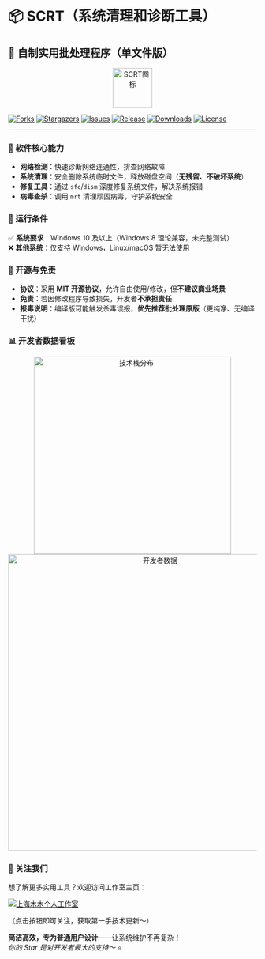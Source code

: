 # 📦 SCRT（系统清理和诊断工具）  
## 🚀 自制实用批处理程序（单文件版）  

<div align="center">  
  <img src="icon.ico" alt="SCRT图标" width="80" height="80">  
</div>  

[![Forks](https://img.shields.io/github/forks/small-lin-jam/SCRT.svg?style=for-the-badge)](https://github.com/small-lin-jam/SCRT/network/members)
[![Stargazers](https://img.shields.io/github/stars/small-lin-jam/SCRT.svg?style=for-the-badge)](https://github.com/small-lin-jam/SCRT/stargazers)
[![Issues](https://img.shields.io/github/issues/small-lin-jam/SCRT.svg?style=for-the-badge)](https://github.com/small-lin-jam/SCRT/issues)
[![Release](https://img.shields.io/github/v/release/small-lin-jam/SCRT?style=for-the-badge)](https://github.com/small-lin-jam/SCRT/releases/latest)
[![Downloads](https://img.shields.io/github/downloads/small-lin-jam/SCRT/total?style=for-the-badge)](https://github.com/small-lin-jam/SCRT/releases/latest)
[![License](https://img.shields.io/github/license/small-lin-jam/SCRT?style=for-the-badge&color=9370db)](https://github.com/small-lin-jam/SCRT/blob/main/LICENSE)  


---  

### 🌟 软件核心能力  
- **网络检测**：快速诊断网络连通性，排查网络故障  
- **系统清理**：安全删除系统临时文件，释放磁盘空间（**无残留、不破坏系统**）  
- **修复工具**：通过 `sfc`/`dism` 深度修复系统文件，解决系统报错  
- **病毒查杀**：调用 `mrt` 清理顽固病毒，守护系统安全  


### 🔗 运行条件  
✅ **系统要求**：Windows 10 及以上（Windows 8 理论兼容，未完整测试）  
❌ **其他系统**：仅支持 Windows，Linux/macOS 暂无法使用  


### 📝 开源与免责  
- **协议**：采用 **MIT 开源协议**，允许自由使用/修改，但**不建议商业场景**  
- **免责**：若因修改程序导致损失，开发者**不承担责任**  
- **报毒说明**：编译版可能触发杀毒误报，**优先推荐批处理原版**（更纯净、无编译干扰）  


### 📊 开发者数据看板  
<div align="center">  
  <img src="https://github-readme-stats.vercel.app/api/top-langs/?username=small-lin-jam&layout=pie&theme=tokyonight" alt="技术栈分布" width="400">  
  <br>  
  <img src="https://github-readme-stats.vercel.app/api?username=small-lin-jam&show_icons=true&theme=tokyonight&locale=cn" alt="开发者数据" width="600">  
</div>  


### 🙏 关注我们  
想了解更多实用工具？欢迎访问工作室主页：  

[![上海木木个人工作室](https://img.shields.io/github/followers/StevenLinStudio?label=Follow&style=social)](https://github.com/StevenLinStudio)  

（点击按钮即可关注，获取第一手技术更新～）  


**简洁高效，专为普通用户设计**——让系统维护不再复杂！  
*你的 Star 是对开发者最大的支持～* ⭐
